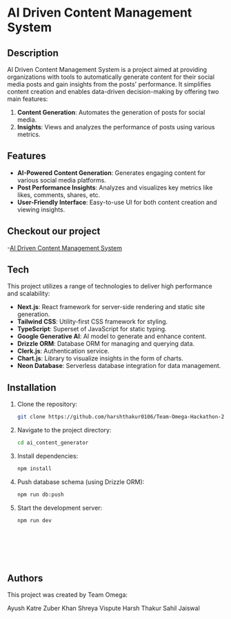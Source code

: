 
# AI Driven Content Management System

## Description
AI Driven Content Management System is a project aimed at providing organizations with tools to automatically generate content for their social media posts and gain insights from the posts' performance. It simplifies content creation and enables data-driven decision-making by offering two main features:
1. **Content Generation**: Automates the generation of posts for social media.
2. **Insights**: Views and analyzes the performance of posts using various metrics.

## Features
- **AI-Powered Content Generation**: Generates engaging content for various social media platforms.
- **Post Performance Insights**: Analyzes and visualizes key metrics like likes, comments, shares, etc.
- **User-Friendly Interface**: Easy-to-use UI for both content creation and viewing insights.

## Checkout our project
-[AI Driven Content Management System](https://team-omega-hackathon-2024.vercel.app)

## Tech
This project utilizes a range of technologies to deliver high performance and scalability:
- **Next.js**: React framework for server-side rendering and static site generation.
- **Tailwind CSS**: Utility-first CSS framework for styling.
- **TypeScript**: Superset of JavaScript for static typing.
- **Google Generative AI**: AI model to generate and enhance content.
- **Drizzle ORM**: Database ORM for managing and querying data.
- **Clerk.js**: Authentication service.
- **Chart.js**: Library to visualize insights in the form of charts.
- **Neon Database**: Serverless database integration for data management.

## Installation
1. Clone the repository:
   ```bash
   git clone https://github.com/harshthakur0106/Team-Omega-Hackathon-2024.git

2. Navigate to the project directory:
    ```bash
    cd ai_content_generator

3. Install dependencies:
    ```bash
    npm install

4. Push database schema (using Drizzle ORM):
    ```bash
    npm run db:push

5. Start the development server:
    ```bash
    npm run dev








## Authors




This project was created by Team Omega:

Ayush Katre
Zuber Khan
Shreya Vispute
Harsh Thakur
Sahil Jaiswal

